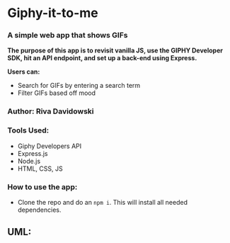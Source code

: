 # Giphy-it-to-me 

### A simple web app that shows GIFs  

**The purpose of this app is to revisit vanilla JS, use the GIPHY Developer SDK, hit an API endpoint, and set up a back-end using Express.**

**Users can:**
  - Search for GIFs by entering a search term
  - Filter GIFs based off mood

### Author: Riva Davidowski

### Tools Used: 

- Giphy Developers API
- Express.js
- Node.js
- HTML, CSS, JS

### How to use the app:

- Clone the repo and do an `npm i`. This will install all needed dependencies. 

## UML:



